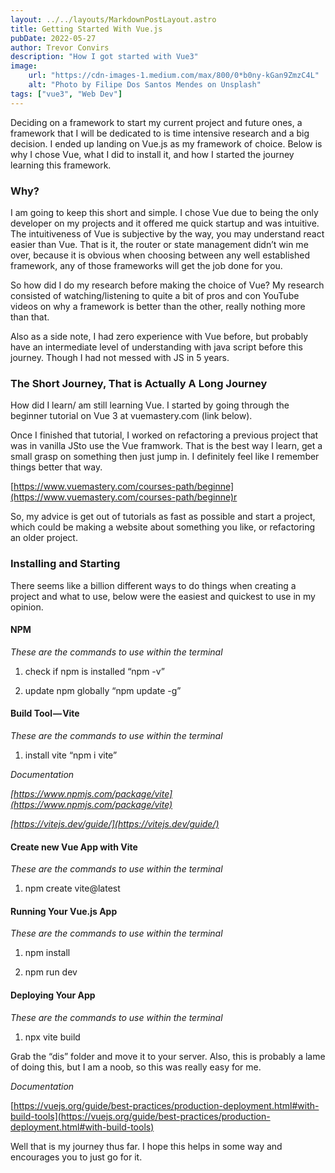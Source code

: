 ```yaml
---
layout: ../../layouts/MarkdownPostLayout.astro
title: Getting Started With Vue.js
pubDate: 2022-05-27
author: Trevor Convirs
description: "How I got started with Vue3"
image: 
    url: "https://cdn-images-1.medium.com/max/800/0*b0ny-kGan9ZmzC4L"
    alt: "Photo by Filipe Dos Santos Mendes on Unsplash"
tags: ["vue3", "Web Dev"]
---
```

Deciding on a framework to start my current project and future ones, a framework that I will be dedicated to is time intensive research and a big decision. I ended up landing on Vue.js as my framework of choice. Below is why I chose Vue, what I did to install it, and how I started the journey learning this framework.

### **Why?**

I am going to keep this short and simple. I chose Vue due to being the only developer on my projects and it offered me quick startup and was intuitive. The intuitiveness of Vue is subjective by the way, you may understand react easier than Vue. That is it, the router or state management didn’t win me over, because it is obvious when choosing between any well established framework, any of those frameworks will get the job done for you.

So how did I do my research before making the choice of Vue? My research consisted of watching/listening to quite a bit of pros and con YouTube videos on why a framework is better than the other, really nothing more than that.

Also as a side note, I had zero experience with Vue before, but probably have an intermediate level of understanding with java script before this journey. Though I had not messed with JS in 5 years.

### **The Short Journey, That is Actually A Long Journey**

How did I learn/ am still learning Vue. I started by going through the beginner tutorial on Vue 3 at vuemastery.com (link below).

Once I finished that tutorial, I worked on refactoring a previous project that was in vanilla JSto use the Vue framwork. That is the best way I learn, get a small grasp on something then just jump in. I definitely feel like I remember things better that way.

[https://www.vuemastery.com/courses-path/beginne](https://www.vuemastery.com/courses-path/beginne)r

So, my advice is get out of tutorials as fast as possible and start a project, which could be making a website about something you like, or refactoring an older project.

### **Installing and Starting**

There seems like a billion different ways to do things when creating a project and what to use, below were the easiest and quickest to use in my opinion.

#### **NPM**

_These are the commands to use within the terminal_

1. check if npm is installed “npm -v”

2. update npm globally “npm update -g”

#### **Build Tool — Vite**

_These are the commands to use within the terminal_

1. install vite “npm i vite”

_Documentation_

_[https://www.npmjs.com/package/vite](https://www.npmjs.com/package/vite)_

_[https://vitejs.dev/guide/](https://vitejs.dev/guide/)_

#### **Create new Vue App with Vite**

_These are the commands to use within the terminal_

1. npm create vite@latest

#### **Running Your Vue.js App**

_These are the commands to use within the terminal_

1. npm install

2. npm run dev

#### **Deploying Your App**

_These are the commands to use within the terminal_

1. npx vite build

Grab the “dis” folder and move it to your server. Also, this is probably a lame of doing this, but I am a noob, so this was really easy for me.

_Documentation_

[https://vuejs.org/guide/best-practices/production-deployment.html#with-build-tools](https://vuejs.org/guide/best-practices/production-deployment.html#with-build-tools)

Well that is my journey thus far. I hope this helps in some way and encourages you to just go for it.
